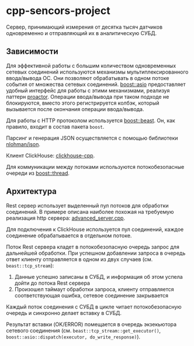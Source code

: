 # cpp-sencors-project

Сервер, принимающий измерения от десятка тысяч датчиков одновременно и отправляющий их в аналитическую СУБД. 

## Зависимости

Для эффективной работы с большим количеством одновременных сетевых соединений используются механизмы мультиплексированного
ввода/вывода ОС. Они позволяют обрабатывать в одном потоке события от множества сетевых соединений. [boost::asio](https://www.boost.org/doc/libs/latest/doc/html/boost_asio.html)
предоставляет удобный интерфейс для работы с этими механизмами, реализуя паттерн [proactor](https://www.boost.org/doc/libs/latest/doc/html/boost_asio/overview/core/async.html).
Операции ввода/вывода при таком подходе не блокируются, вместо этого регистрируется колбэк, который вызывается после
окончания операции ввода/вывода.

Для работы с HTTP протоколом используется [boost::beast](https://www.boost.org/doc/libs/develop/libs/beast/doc/html/index.html).
Он, как правило, входит в состав пакета `boost`.

Парсинг и генерация JSON осуществляется с помощью библиотеки [nlohman/json](https://github.com/nlohmann/json). 

Клиент ClickHouse: [clickhouse-cpp](https://github.com/ClickHouse/clickhouse-cpp).

Для коммуникации между потоками используются потокобезопасные очереди из [boost::thread](https://www.boost.org/doc/libs/1_83_0/doc/html/thread.html).

## Архитектура

Rest сервер использует выделенный пул потоков для обработки соединений. В примере описана наиболее похожая на требуемую
реализация http сервера: [advanced_server.cpp](https://www.boost.org/doc/libs/develop/libs/beast/example/advanced/server/advanced_server.cpp).

Для подключения к ClickHouse используется пул соединений, каждое соединение обрабатывается в отдельном потоке.

Поток Rest сервера кладет в потокобезопасную очередь запрос для дальнейшей обработки. При успешном добавлении запроса в очередь
ответ клиенту отправляется в одном из двух случаев (см. `beast::tcp_stream`):

1. Данные успешно записаны в СУБД, и информация об этом успела дойти до потока Rest сервера
2. Произошел таймаут обработки запроса, клиенту отправляется соответствующая ошибка, сетевое соединение закрывается

Каждый поток соединения с СУБД в цикле читает потокобезопасную очередь и синхронно делает вставку в СУБД.

Результат вставки (OK/ERROR) помещается в очередь экзекьютора сетевого соединения (см. `beast::tcp_stream::get_executor()`,
`boost::asio::dispatch(executor, do_write_response)`).
